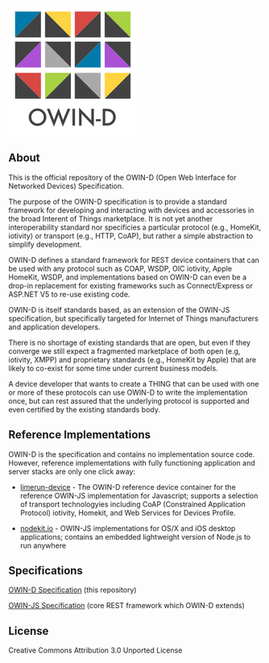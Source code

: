 [![OWIN-D](./owin-d.png)](http://owind.org)
## About

This is the official repository of the OWIN-D (Open Web Interface for Networked Devices) Specification. 

The purpose of the OWIN-D specification is to provide a standard framework for developing and interacting with devices and accessories in the broad Interent of Things marketplace.     It is not yet another interoperability standard nor specificies a particular protocol (e.g., HomeKit, iotivity) or transport (e.g., HTTP, CoAP), but rather a simple abstraction to simplify development.

OWIN-D defines a standard framework for REST device containers that can be used with any protocol such as COAP, WSDP, OIC iotivity, Apple HomeKit, WSDP, and implementations based  on OWIN-D can even be a drop-in replacement for existing frameworks such as Connect/Express or ASP.NET V5 to re-use existing code.

OWIN-D is itself standards based, as an extension of the OWIN-JS specification, but specifically targeted for Internet of Things manufacturers and application developers.

There is no shortage of existing standards that are open, but even if they converge we still expect a fragmented marketplace of both open (e.g, iotivity, XMPP) and proprietary standards (e.g., HomeKit by Apple) that are likely to co-exist for some time under current business models.   

A device developer that wants to create a THING that can be used with one or more of these protocols can use OWIN-D to write the implementation once, but can rest assured that the underlying protocol is supported and even certified by the existing standards body.

## Reference Implementations

OWIN-D is the specification and contains no implementation source code.   However, reference implementations with fully functioning application and server stacks are only one click away:

* [limerun-device](http://limerun.com) - The OWIN-D reference device container for the reference OWIN-JS implementation for Javascript;  supports a selection of transport technologyies including CoAP (Constrained Application Protocol) iotivity, Homekit, and Web Services for Devices Profile.

* [nodekit.io](http://nodekit.io) - OWIN-JS implementations for OS/X and iOS desktop applications;  contains an embedded lightweight version of Node.js to run anywhere 


## Specifications
[OWIN-D Specification](./Specification.md)  (this repository)

[OWIN-JS Specification](http://owinjs.org)  (core REST framework which OWIN-D extends)

## License
Creative Commons Attribution 3.0 Unported License
